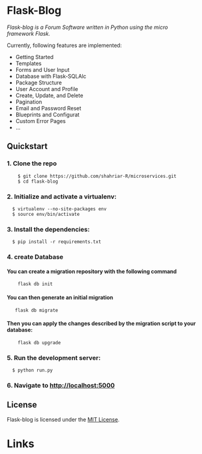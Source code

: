 # Flask-Blog



*Flask-blog is a Forum Software written in Python using the micro framework Flask.*

Currently, following features are implemented:

* Getting Started
* Templates
* Forms and User Input
* Database with Flask-SQLAlc
* Package Structure
* User Account and Profile
* Create, Update, and Delete
* Pagination
*  Email and Password Reset
* Blueprints and Configurat
* Custom Error Pages
* ...

## Quickstart
### 1. Clone the repo
```
    $ git clone https://github.com/shahriar-R/microservices.git
    $ cd flask-blog
```
### 2. Initialize and activate a virtualenv:
  ```
    $ virtualenv --no-site-packages env
    $ source env/bin/activate
  ```
### 3. Install the dependencies:
  ```
    $ pip install -r requirements.txt

  ```
### 4. create Database


#### You can create a migration repository with the following command

```
    flask db init 
```
#### You can then generate an initial migration

 ```
    flask db migrate
```
#### Then you can apply the changes described by the migration script to your database:

```
    flask db upgrade
```
 
    
### 5. Run the development server:
  ```
    $ python run.py
  ```

### 6. Navigate to [http://localhost:5000](http://localhost:5000)



## License

Flask-blog is licensed under the [MIT License](https://github.com/shahriar-R/microservices/blob/main/LICENSE).


# Links


